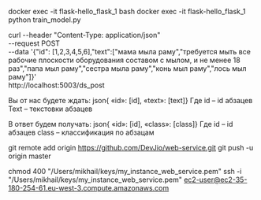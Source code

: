 docker exec -it flask-hello_flask_1 bash
docker exec -it flask-hello_flask_1 python train_model.py

curl --header "Content-Type: application/json" \
  --request POST \
  --data '{"id": [1,2,3,4,5,6],"text":["мама мыла раму","требуется мыть все рабочие плоскости оборудования составом с мылом, и не менее 18 раз","папа мыл раму","сестра мыла раму","конь мыл раму","лось мыл раму"]}' \
  http://localhost:5003/ds_post


Вы от нас будете ждать: 
json{ «id»: [id], «text»: [text]}
Где id – id абзацев
Text   – текстовки абзацев
 
В ответ будем получать:
json{ «id»: [id], «class»: [class]}
Где id – id абзацев
class  – классификация по абзацам

git remote add origin https://github.com/DevJio/web-service.git
git push -u origin master

chmod 400 "/Users/mikhail/keys/my_instance_web_service.pem"
ssh -i "/Users/mikhail/keys/my_instance_web_service.pem" ec2-user@ec2-35-180-254-61.eu-west-3.compute.amazonaws.com